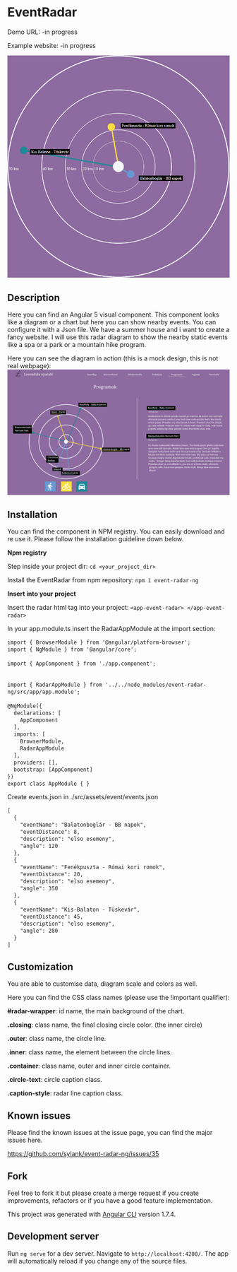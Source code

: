 # EventRadar

Demo URL: -in progress
  
Example website: -in progress

![alt text](art/radar.png)

## Description

Here you can find an Angular 5 visual component. This component looks like a diagram or a chart but here you can show nearby events. You can configure it with a Json file.
We have a summer house and i want to create a fancy website. I will use this radar diagram to show the nearby static events like a spa or a park or a mountain hike program.

Here you can see the diagram in action (this is a mock design, this is not real webpage):
![alt text](art/plan.png)

## Installation

You can find the component in NPM registry. You can easily download and re use it. Please follow the installation guideline down below.

__Npm registry__

Step inside your project dir:
`cd <your_project_dir>`

Install the EventRadar from npm repository:
`npm i event-radar-ng`

__Insert into your project__

Insert the radar html tag into your project:
`<app-event-radar> </app-event-radar>`

In your app.module.ts insert the RadarAppModule at the import section:
```
import { BrowserModule } from '@angular/platform-browser';
import { NgModule } from '@angular/core';

import { AppComponent } from './app.component';


import { RadarAppModule } from '../../node_modules/event-radar-ng/src/app/app.module';

@NgModule({
  declarations: [
    AppComponent
  ],
  imports: [
    BrowserModule,
    RadarAppModule
  ],
  providers: [],
  bootstrap: [AppComponent]
})
export class AppModule { }

```

Create events.json in ./src/assets/event/events.json
```
[
  {
    "eventName": "Balatonboglár - BB napok",
    "eventDistance": 8,
    "description": "elso esemeny",
    "angle": 120
  },
  {
    "eventName": "Fenékpuszta - Római kori romok",
    "eventDistance": 20,
    "description": "elso esemeny",
    "angle": 350
  },
  {
    "eventName": "Kis-Balaton - Tüskevár",
    "eventDistance": 45,
    "description": "elso esemeny",
    "angle": 280
  }
]

```


## Customization

You are able to customise data, diagram scale and colors as well.

Here you can find the CSS class names (please use the !important qualifier):

__#radar-wrapper__: id name, the main background of the chart.

__.closing__: class name, the final closing circle color. (the inner circle)

__.outer__: class name, the circle line.

__.inner__: class name, the element between the circle lines.

__.container__: class name, outer and inner circle container.

__.circle-text__: circle caption class.

__.caption-style__: radar line caption class.


## Known issues
Please find the known issues at the issue page, you can find the major issues here.

https://github.com/sylank/event-radar-ng/issues/35


## Fork

Feel free to fork it but please create a merge request if you create improvements, refactors or if you have a good feature implementation.

This project was generated with [Angular CLI](https://github.com/angular/angular-cli) version 1.7.4.

## Development server

Run `ng serve` for a dev server. Navigate to `http://localhost:4200/`. The app will automatically reload if you change any of the source files.
